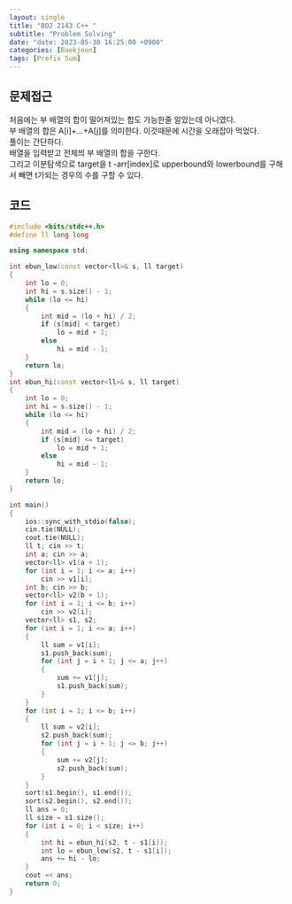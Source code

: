 ```yaml
---
layout: single
title: "BOJ 2143 C++ "
subtitle: "Problem Solving"
date: "date: 2023-05-30 16:25:00 +0900"
categories: [Baekjoon]
tags: [Prefix Sum]
---
```

## 문제접근
처음에는 부 배열의 합이 떨어져있는 합도 가능한줄 알았는데 아니였다.  
부 배열의 합은 A[i]+…+A[j]를 의미한다. 이것때문에 시간을 오래잡아 먹었다.  
풀이는 간단하다.  
배열을 입력받고 전체븨 부 배열의 합을 구한다.  
그리고 이분탐색으로 target을 t -arr[index]로 upperbound와 lowerbound를 구해서 빼면 t가되는 경우의 수를 구할 수 있다. 
## 코드
```c++
#include <bits/stdc++.h> 
#define ll long long

using namespace std;

int ebun_low(const vector<ll>& s, ll target)
{
	int lo = 0;
	int hi = s.size() - 1;
	while (lo <= hi)
	{
		int mid = (lo + hi) / 2;
		if (s[mid] < target)
			lo = mid + 1;
		else
			hi = mid - 1;
	}
	return lo;
}
int ebun_hi(const vector<ll>& s, ll target)
{
	int lo = 0;
	int hi = s.size() - 1;
	while (lo <= hi)
	{
		int mid = (lo + hi) / 2;
		if (s[mid] <= target)
			lo = mid + 1;
		else
			hi = mid - 1;
	}
	return lo;
}

int main()
{
	ios::sync_with_stdio(false);
	cin.tie(NULL);
	cout.tie(NULL);
	ll t; cin >> t;
	int a; cin >> a;
	vector<ll> v1(a + 1);
	for (int i = 1; i <= a; i++)
		cin >> v1[i];
	int b; cin >> b;
	vector<ll> v2(b + 1);
	for (int i = 1; i <= b; i++)
		cin >> v2[i];
	vector<ll> s1, s2;
	for (int i = 1; i <= a; i++)
	{
		ll sum = v1[i];
		s1.push_back(sum);
		for (int j = i + 1; j <= a; j++)
		{
			sum += v1[j];
			s1.push_back(sum);
		}
	}
	for (int i = 1; i <= b; i++)
	{
		ll sum = v2[i];
		s2.push_back(sum);
		for (int j = i + 1; j <= b; j++)
		{
			sum += v2[j];
			s2.push_back(sum);
		}
	}
	sort(s1.begin(), s1.end());
	sort(s2.begin(), s2.end());
	ll ans = 0;
	ll size = s1.size();
	for (int i = 0; i < size; i++)
	{
		int hi = ebun_hi(s2, t - s1[i]);
		int lo = ebun_low(s2, t - s1[i]);
		ans += hi - lo;
	}
	cout << ans;
	return 0;
}
```